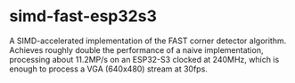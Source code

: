 # simd-fast-esp32s3

A SIMD-accelerated implementation of the FAST corner detector algorithm. Achieves roughly double the performance of a naive implementation, processing about 11.2MP/s on an ESP32-S3 clocked at 240MHz, which is enough to process a VGA (640x480) stream at 30fps.
